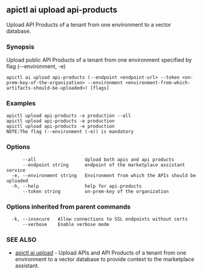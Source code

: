 ## apictl ai upload api-products

Upload API Products of a tenant from one environment to a vector database.

### Synopsis

Upload public API Products of a tenant from one environment specified by flag (--environment, -e)

```
apictl ai upload api-products (--endpoint <endpoint-url> --token <on-prem-key-of-the-organization> --environment <environment-from-which-artifacts-should-be-uploaded>) [flags]
```

### Examples

```
apictl upload api-products -e production --all
apictl upload api-products -e production
apictl upload api-products -e production
NOTE:The flag (--environment (-e)) is mandatory
```

### Options

```
      --all                  Upload both apis and api products
      --endpoint string      endpoint of the marketplace assistant service
  -e, --environment string   Environment from which the APIs should be uploaded
  -h, --help                 help for api-products
      --token string         on-prem-key of the organization
```

### Options inherited from parent commands

```
  -k, --insecure   Allow connections to SSL endpoints without certs
      --verbose    Enable verbose mode
```

### SEE ALSO

* [apictl ai upload](apictl_ai_upload.md)	 - Upload APIs and API Products of a tenant from one environment to a vector database to provide context to the marketplace assistant.

